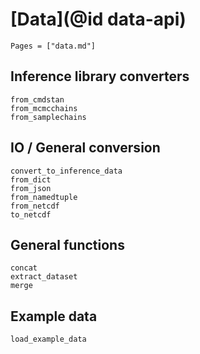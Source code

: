 # [Data](@id data-api)

```@index
Pages = ["data.md"]
```

## Inference library converters

```@docs
from_cmdstan
from_mcmcchains
from_samplechains
```

## IO / General conversion

```@docs
convert_to_inference_data
from_dict
from_json
from_namedtuple
from_netcdf
to_netcdf
```

## General functions

```@docs
concat
extract_dataset
merge
```

## Example data

```@docs
load_example_data
```
